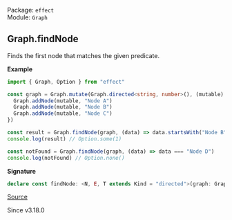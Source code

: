 Package: `effect`<br />
Module: `Graph`<br />

## Graph.findNode

Finds the first node that matches the given predicate.

**Example**

```ts
import { Graph, Option } from "effect"

const graph = Graph.mutate(Graph.directed<string, number>(), (mutable) => {
  Graph.addNode(mutable, "Node A")
  Graph.addNode(mutable, "Node B")
  Graph.addNode(mutable, "Node C")
})

const result = Graph.findNode(graph, (data) => data.startsWith("Node B"))
console.log(result) // Option.some(1)

const notFound = Graph.findNode(graph, (data) => data === "Node D")
console.log(notFound) // Option.none()
```

**Signature**

```ts
declare const findNode: <N, E, T extends Kind = "directed">(graph: Graph<N, E, T> | MutableGraph<N, E, T>, predicate: (data: N) => boolean) => Option.Option<NodeIndex>
```

[Source](https://github.com/Effect-TS/effect/tree/main/packages/effect/src/Graph.ts#L576)

Since v3.18.0